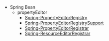- Spring Bean
    - propertyEditor
        - [Spring-PropertyEditorRegistry](/docs/beans/propertyEditorSpring-ResourceEditorRegistrar.md)
        - [Spring-PropertyEditorRegistrySupport](/docs/beans/propertyEditor/SpringSpring-ResourceEditorRegistrar.md)
        - [Spring-PropertyEditorRegistrar](/docs/beans/propertyEditor/Spring-ResourceEditorRegistrar.md)
        - [Spring-ResourceEditorRegistrar](/docs/beans/propertyEditor/Spring-ResourceEditorRegistrar.md)
        